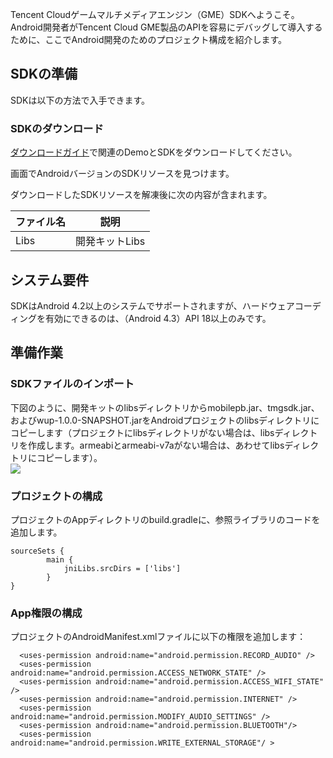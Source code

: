 Tencent Cloudゲームマルチメディアエンジン（GME）SDKへようこそ。Android開発者がTencent Cloud GME製品のAPIを容易にデバッグして導入するために、ここでAndroid開発のためのプロジェクト構成を紹介します。

## SDKの準備

SDKは以下の方法で入手できます。

### SDKのダウンロード

[ダウンロードガイド](https://cloud.tencent.com/document/product/607/18521)で関連のDemoとSDKをダウンロードしてください。

画面でAndroidバージョンのSDKリソースを見つけます。

ダウンロードしたSDKリソースを解凍後に次の内容が含まれます。

|ファイル名       | 説明           
| ------------- |:-------------:|
| Libs     	| 開発キットLibs     |

## システム要件
SDKはAndroid 4.2以上のシステムでサポートされますが、ハードウェアコーディングを有効にできるのは、（Android 4.3）API 18以上のみです。

## 準備作業

### SDKファイルのインポート

下図のように、開発キットのlibsディレクトリからmobilepb.jar、tmgsdk.jar、およびwup-1.0.0-SNAPSHOT.jarをAndroidプロジェクトのlibsディレクトリにコピーします（プロジェクトにlibsディレクトリがない場合は、libsディレクトリを作成します。armeabiとarmeabi-v7aがない場合は、あわせてlibsディレクトリにコピーします）。  
![](https://main.qcloudimg.com/raw/006cc0fab7b4c2f370b9b31fdbc93f90.png)

### プロジェクトの構成

プロジェクトのAppディレクトリのbuild.gradleに、参照ライブラリのコードを追加します。  

```
sourceSets {
        main {
            jniLibs.srcDirs = ['libs']
        }
}
```

### App権限の構成

プロジェクトのAndroidManifest.xmlファイルに以下の権限を追加します：


```
  <uses-permission android:name="android.permission.RECORD_AUDIO" />
  <uses-permission android:name="android.permission.ACCESS_NETWORK_STATE" />
  <uses-permission android:name="android.permission.ACCESS_WIFI_STATE" />
  <uses-permission android:name="android.permission.INTERNET" />
  <uses-permission android:name="android.permission.MODIFY_AUDIO_SETTINGS" />
  <uses-permission android:name="android.permission.BLUETOOTH"/>
  <uses-permission android:name="android.permission.WRITE_EXTERNAL_STORAGE"/ >
```


